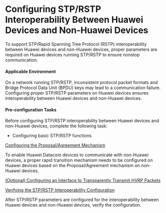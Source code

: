 Configuring STP/RSTP Interoperability Between Huawei Devices and Non-Huawei Devices
===================================================================================

To support STP/Rapid Spanning Tree Protocol (RSTP) interoperability between Huawei devices and non-Huawei devices, proper parameters are required on Huawei devices running STP/RSTP to ensure nonstop communication.

#### Applicable Environment

On a network running STP/RSTP, inconsistent protocol packet formats and Bridge Protocol Data Unit (BPDU) keys may lead to a communication failure. Configuring proper STP/RSTP parameters on Huawei devices ensures interoperability between Huawei devices and non-Huawei devices.


#### Pre-configuration Tasks

Before configuring STP/RSTP interoperability between Huawei devices and non-Huawei devices, complete the following task:

* Configuring basic STP/RSTP functions


[Configuring the Proposal/Agreement Mechanism](../../../../software/nev8r10_vrpv8r16/user/vrp/dc_vrp_stp_cfg_0027_1.html)

To enable Huawei Datacom devices to communicate with non-Huawei devices, a proper rapid transition mechanism needs to be configured on Huawei devices based on the Proposal/Agreement mechanism on non-Huawei devices.

[(Optional) Configuring an Interface to Transparently Transmit HVRP Packets](../../../../software/nev8r10_vrpv8r16/user/ne/dc_ne_mstp_cfg_0001.html)



[Verifying the STP/RSTP Interoperability Configuration](../../../../software/nev8r10_vrpv8r16/user/vrp/dc_vrp_stp_cfg_0028.html)

After STP/RSTP parameters are configured for the interoperability between Huawei devices and non-Huawei devices, verify the configuration.